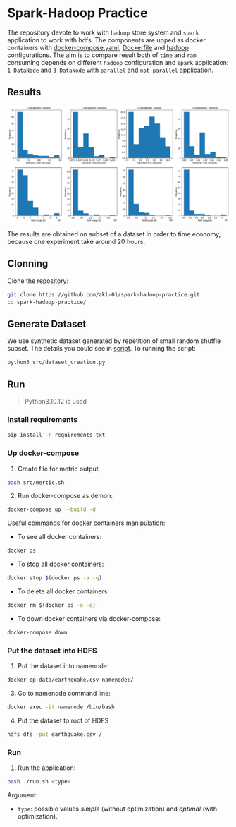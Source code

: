# Spark-Hadoop Practice
The repository devote to work with `hadoop` store system and `spark` application to work with hdfs. The components are upped as docker containers with [docker-compose.yaml](./docker-compose.yml), [Dockerfile](./Dockerfile) and [hadoop](./hadoop.env) configurations. The aim is to compare result both of `time` and `ram` consuming depends on different `hadoop` configuration and `spark` application: `1 DataNode` and `3 DataNode` with `parallel` and `not parallel` application. 

## Results
![alt text](./result/result.png)

The results are obtained on subset of a dataset in order to time economy, because one experiment take around 20 hours.
## Clonning
Clone the repository:
```bash
git clone https://github.com/akl-01/spark-hadoop-practice.git
cd spark-hadoop-practice/
```

## Generate Dataset
We use synthetic dataset generated by repetition of small random shuffle subset. The details you could see in [script](./src/dataset_creation.py).
To running the script:
```bash
python3 src/dataset_creation.py
```

## Run
> Python3.10.12 is used

### Install requirements
```bash
pip install -r requirements.txt
```

### Up docker-compose
1. Create file for metric output
```bash
bash src/mertic.sh
```

2. Run docker-compose as demon:
```bash
docker-compose up --build -d
```

Useful commands for docker containers manipulation:
- To see all docker containers:
```bash
docker ps
```

- To stop all docker containers:
```bash
docker stop $(docker ps -a -q)
```

- To delete all docker containers:
```bash
docker rm $(docker ps -a -q)
```

- To down docker containers via docker-compose:
```bash
docker-compose down
``` 

### Put the dataset into HDFS
1. Put the dataset into namenode:
```bash
docker cp data/earthquake.csv namenode:/
```

3. Go to namenode command line:
```bash
docker exec -it namenode /bin/bash
```

4. Put the dataset to root of HDFS
```bash
hdfs dfs -put earthquake.csv /
```

### Run
1. Run the application:
```bash
bash ./run.sh <type>
```

Argument:
- `type`: possible values *simple* (without optimization) and *optimal* (with optimization).
